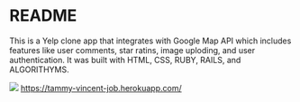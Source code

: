 # README

This is a Yelp clone app that integrates with Google Map API which includes features like user comments, star ratins, image uploding, and user authentication. It was built with HTML, CSS, RUBY, RAILS, and ALGORITHYMS.

![](./image/screenshot.png)
https://tammy-vincent-job.herokuapp.com/
